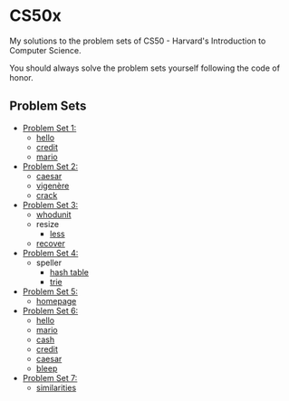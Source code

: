 # CS50x
My solutions to the problem sets of CS50 - Harvard's Introduction to Computer Science.

You should always solve the problem sets yourself following the code of honor.

## Problem Sets

- [Problem Set 1:](/pset1)
  * [hello](/pset1/hello)
  * [credit](/pset1/credit)
  * [mario](/pset1/mario/more)
- [Problem Set 2:](/pset2)
  * [caesar](/pset2/caesar)
  * [vigenère](/pset2/vigenère)
  * [crack](/pset2/crack)
- [Problem Set 3:](/pset3)
  * [whodunit](/pset3/whodunit)
  * resize
    + [less](/pset3/resize/less)
  * [recover](/pset3/recover)
- [Problem Set 4:](/pset4)
  * speller
    + [hash table](/pset4/speller/hash%20table)
    + [trie](/pset4/speller/trie)
- [Problem Set 5:](/pset5)
  * [homepage](/pset5/homepage)
- [Problem Set 6:](/pset6)
  * [hello](/pset6/hello)
  * [mario](/pset6/mario)
  * [cash](/pset6/cash)
  * [credit](/pset6/credit)
  * [caesar](/pset6/caesar)
  * [bleep](/pset6/bleep)
- [Problem Set 7:](/pset7)
  * [similarities](/pset7/similarities)